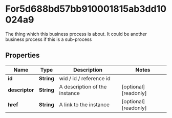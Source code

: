 

# For5d688bd57bb910001815ab3dd10024a9

The thing which this business process is about. It could be another business process if this is a sub-process

## Properties

| Name | Type | Description | Notes |
|------------ | ------------- | ------------- | -------------|
|**id** | **String** | wid / id / reference id |  |
|**descriptor** | **String** | A description of the instance |  [optional] [readonly] |
|**href** | **String** | A link to the instance |  [optional] [readonly] |



